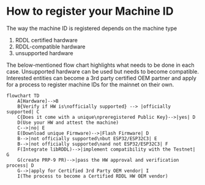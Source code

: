 # How to register your Machine ID

The way the machine ID is registered depends on the machine type

1. RDDL certified hardware
2. RDDL-compatible hardware
3. unsupported hardware

The below-mentioned flow chart highlights what needs to be done in each case. Unsupported hardware can be used but needs to become compatible. Interested entities can become a 3rd party certified OEM partner and apply for a process to register machine IDs for the mainnet on their own.&#x20;

```mermaid fullWidth="true"
flowchart TD
    A[Hardware]-->B
    B{Verify if HW is\nofficially supported} --> |officially supported| C
    C{Does it come with a unique\npreregistered Public Key}-->|yes| D
    D(Use your HW and attest the machine)
    C-->|no| E
    E(Download unique Firmware)-->|Flash Firmware| D
    B-->|not officially supported\nbut ESP32/ESP32C3| E
    B-->|not officially supported\nand not ESP32/ESP32C3| F
    F(Integrate libRDDL)-->|implement compatibility with the Testnet| G
    G(create PRP-9 PR)-->|pass the HW approval and verification process| D
    G-->|apply for Certified 3rd Party OEM vendor| I
    I(The process to become a Certified RDDL HW OEM vendor)
```
